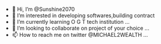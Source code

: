 - 👋 Hi, I’m @Sunshine2070
- 👀 I’m interested in developing softwares,building contract
- 🌱 I’m currently learning O G T tech institution ...
- 💞️ I’m looking to collaborate on project of your choice ...
- 📫 How to reach me on twitter @MICHAEL2WEALTH ...

<!---
Sunshine2070/Sunshine2070 is a ✨ special ✨ repository because its `README.md` (this file) appears on your GitHub profile.
You can click the Preview link to take a look at your changes.
--->
